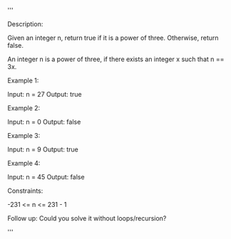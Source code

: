 '''

Description:

Given an integer n, return true if it is a power of three. Otherwise, return false.

An integer n is a power of three, if there exists an integer x such that n == 3x.

 

Example 1:

Input: n = 27
Output: true



Example 2:

Input: n = 0
Output: false



Example 3:

Input: n = 9
Output: true



Example 4:

Input: n = 45
Output: false
 

Constraints:

-231 <= n <= 231 - 1
 

Follow up: Could you solve it without loops/recursion?

'''